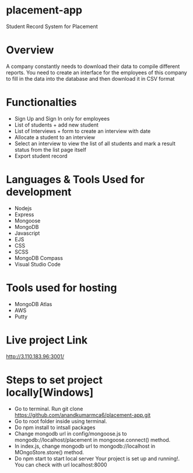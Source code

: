 # placement-app
Student Record System for Placement
# Overview
A company constantly needs to download their data to compile different reports. You need to create an interface for the employees of this company to fill in the data into the database and then download it in CSV format
# Functionalties
-	Sign Up and Sign In only for employees
-	List of students + add new student 
-	List of Interviews + form to create an interview with date
-	Allocate a student to an interview
-	Select an interview to view the list of all students and mark a result status from the list page itself
- Export student record 
# Languages & Tools Used for development
- Nodejs
- Express
- Mongoose
- MongoDB
- Javascript
- EJS
- CSS
- SCSS
- MongoDB Compass
- Visual Studio Code
# Tools used for hosting
- MongoDB Atlas
- AWS
- Putty
# Live project Link
 http://3.110.183.96:3001/
# Steps to set project locally[Windows]
- Go to terminal. Run git clone https://github.com/anandkumarmca6/placement-app.git
-  Go to root  folder inside using terminal.
- Do npm install to intsall packages
- Change mongodb url in config/mongoose.js to mongodb://localhost/placement in mongoose.connect() method.
- In index.js, change mongodb url to mongodb://localhost in MOngoStore.store() method.
- Do npm start to start local server
Your project is set up and running!. You can check with url localhost:8000
